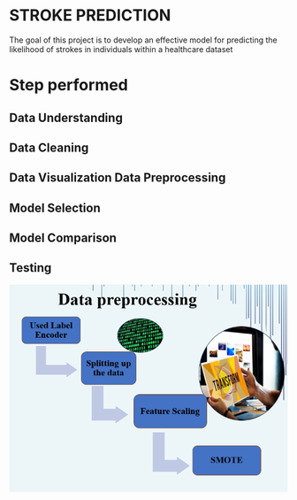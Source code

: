 # STROKE PREDICTION
The goal of this project is to develop an effective model for predicting the likelihood of strokes in individuals within a healthcare dataset

# Step performed 
## Data Understanding 
##  Data Cleaning
## Data Visualization Data Preprocessing
 


##  Model Selection
##  Model Comparison
## Testing 
![Data_preprocessing](https://github.com/Mansich0102/STROKE_PREDICTION/blob/main/Data_preprocessing.png)

